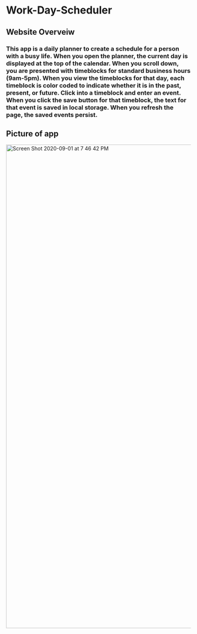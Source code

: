# Work-Day-Scheduler

## Website Overveiw
### This app is a daily planner to create a schedule for a person with a busy life. When you open the planner, the current day is displayed at the top of the calendar. When you scroll down, you are presented with timeblocks for standard business hours (9am-5pm). When you view the timeblocks for that day, each timeblock is color coded to indicate whether it is in the past, present, or future. Click into a timeblock and enter an event. When you click the save button for that timeblock, the text for that event is saved in local storage. When you refresh the page, the saved events persist.

## Picture of app
<img width="1317" alt="Screen Shot 2020-09-01 at 7 46 42 PM" src="https://user-images.githubusercontent.com/67484114/91919670-50006080-ec8c-11ea-8580-9d124bc6257d.png">
